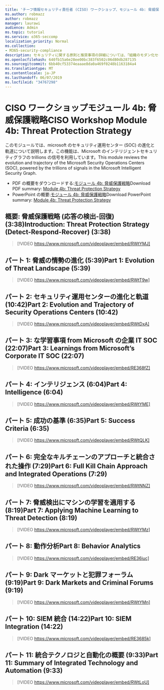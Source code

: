 ```yaml
---
title: 'チーフ情報セキュリティ責任者 (CISO) ワークショップ、モジュール 4b: 脅威保護戦略'
ms.author: robmazz
author: robmazz
manager: laurawi
audience: Admin
ms.topic: tutorial
ms.service: o365-seccomp
localization_priority: Normal
ms.collection:
- M365-security-compliance
description: セキュリティに関する原則と推奨事項の詳細については、「組織のモダン化セキュリティ」を参照してください。
ms.openlocfilehash: 640fb15a6e28ee00bc383f6502c06d80db287135
ms.sourcegitcommit: 6bb40cf53374eaaae8da0a469f0248b1163184a4
ms.translationtype: MT
ms.contentlocale: ja-JP
ms.lasthandoff: 06/07/2019
ms.locfileid: "34767298"
---
```

# <a name="ciso-workshop-module-4b-threat-protection-strategy"></a><span data-ttu-id="b4f0f-103">CISO ワークショップモジュール 4b: 脅威保護戦略</span><span class="sxs-lookup"><span data-stu-id="b4f0f-103">CISO Workshop Module 4b: Threat Protection Strategy</span></span> 

<span data-ttu-id="b4f0f-104">このモジュールでは、microsoft のセキュリティ運用センター (SOC) の進化と軌道について説明します。この機能は、Microsoft のインテリジェントセキュリティグラフの trillions の信号を利用しています。</span><span class="sxs-lookup"><span data-stu-id="b4f0f-104">This module reviews the evolution and trajectory of the Microsoft Security Operations Centers (SOC), powered by the trillions of signals in the Microsoft Intelligent Security Graph.</span></span>

- <span data-ttu-id="b4f0f-105">PDF の概要をダウンロードする:[モジュール 4b: 脅威保護戦略](media/ciso-workshop-4b-threat-protection-strategy.pdf)</span><span class="sxs-lookup"><span data-stu-id="b4f0f-105">Download PDF summary: [Module 4b: Threat Protection Strategy](media/ciso-workshop-4b-threat-protection-strategy.pdf)</span></span>
- <span data-ttu-id="b4f0f-106">PowerPoint の概要:[モジュール 4b: 脅威保護戦略](https://docs.microsoft.com/office365/securitycompliance/media/ciso-workshop-4b-threat-protection-strategy.pptx)</span><span class="sxs-lookup"><span data-stu-id="b4f0f-106">Download PowerPoint summary: [Module 4b: Threat Protection Strategy](https://docs.microsoft.com/office365/securitycompliance/media/ciso-workshop-4b-threat-protection-strategy.pptx)</span></span>

## <a name="introduction-threat-protection-strategy-detect-respond-recover-338"></a><span data-ttu-id="b4f0f-107">概要: 脅威保護戦略 (応答の検出-回復) (3:38)</span><span class="sxs-lookup"><span data-stu-id="b4f0f-107">Introduction: Threat Protection Strategy (Detect-Respond-Recover) (3:38)</span></span>

> [!VIDEO https://www.microsoft.com/videoplayer/embed/RWtYMJ]

## <a name="part-1-evolution-of-threat-landscape-539"></a><span data-ttu-id="b4f0f-108">パート 1: 脅威の情勢の進化 (5:39)</span><span class="sxs-lookup"><span data-stu-id="b4f0f-108">Part 1: Evolution of Threat Landscape (5:39)</span></span>

> [!VIDEO https://www.microsoft.com/videoplayer/embed/RWtT9w]

## <a name="part-2-evolution-and-trajectory-of-security-operations-centers-1042"></a><span data-ttu-id="b4f0f-109">パート 2: セキュリティ運用センターの進化と軌道 (10:42)</span><span class="sxs-lookup"><span data-stu-id="b4f0f-109">Part 2: Evolution and Trajectory of Security Operations Centers (10:42)</span></span>

> [!VIDEO https://www.microsoft.com/videoplayer/embed/RWtDxA]

## <a name="part-3-learnings-from-microsofts-corporate-it-soc-2207"></a><span data-ttu-id="b4f0f-110">パート 3: な学習事項 from Microsoft の企業 IT SOC (22:07)</span><span class="sxs-lookup"><span data-stu-id="b4f0f-110">Part 3: Learnings from Microsoft’s Corporate IT SOC (22:07)</span></span>

> [!VIDEO https://www.microsoft.com/videoplayer/embed/RE368fZ]

## <a name="part-4-intelligence-604"></a><span data-ttu-id="b4f0f-111">パート 4: インテリジェンス (6:04)</span><span class="sxs-lookup"><span data-stu-id="b4f0f-111">Part 4: Intelligence (6:04)</span></span>

> [!VIDEO https://www.microsoft.com/videoplayer/embed/RWtYME]

## <a name="part-5-success-criteria-635"></a><span data-ttu-id="b4f0f-112">パート 5: 成功の基準 (6:35)</span><span class="sxs-lookup"><span data-stu-id="b4f0f-112">Part 5: Success Criteria (6:35)</span></span>

> [!VIDEO https://www.microsoft.com/videoplayer/embed/RWtQLK]

## <a name="part-6-full-kill-chain-approach-and-integrated-operations-729"></a><span data-ttu-id="b4f0f-113">パート 6: 完全なキルチェーンのアプローチと統合された操作 (7:29)</span><span class="sxs-lookup"><span data-stu-id="b4f0f-113">Part 6: Full Kill Chain Approach and Integrated Operations (7:29)</span></span>

> [!VIDEO https://www.microsoft.com/videoplayer/embed/RWtNNZ]

## <a name="part-7-applying-machine-learning-to-threat-detection-819"></a><span data-ttu-id="b4f0f-114">パート 7: 脅威検出にマシンの学習を適用する (8:19)</span><span class="sxs-lookup"><span data-stu-id="b4f0f-114">Part 7: Applying Machine Learning to Threat Detection (8:19)</span></span>

> [!VIDEO https://www.microsoft.com/videoplayer/embed/RWtYMz]

## <a name="part-8-behavior-analytics"></a><span data-ttu-id="b4f0f-115">パート 8: 動作分析</span><span class="sxs-lookup"><span data-stu-id="b4f0f-115">Part 8: Behavior Analytics</span></span>

> [!VIDEO https://www.microsoft.com/videoplayer/embed/RE36iuc]

## <a name="part-9-dark-markets-and-criminal-forums-919"></a><span data-ttu-id="b4f0f-116">パート 9: Dark マーケットと犯罪フォーラム (9:19)</span><span class="sxs-lookup"><span data-stu-id="b4f0f-116">Part 9: Dark Markets and Criminal Forums (9:19)</span></span>

> [!VIDEO https://www.microsoft.com/videoplayer/embed/RWtYMn]

## <a name="part-10-siem-integration-1422"></a><span data-ttu-id="b4f0f-117">パート 10: SIEM 統合 (14:22)</span><span class="sxs-lookup"><span data-stu-id="b4f0f-117">Part 10: SIEM Integration (14:22)</span></span>

> [!VIDEO https://www.microsoft.com/videoplayer/embed/RE3685k]

## <a name="part-11-summary-of-integrated-technology-and-automation-933"></a><span data-ttu-id="b4f0f-118">パート 11: 統合テクノロジと自動化の概要 (9:33)</span><span class="sxs-lookup"><span data-stu-id="b4f0f-118">Part 11: Summary of Integrated Technology and Automation (9:33)</span></span>

> [!VIDEO https://www.microsoft.com/videoplayer/embed/RWtLoU]
